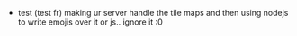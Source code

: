 - test (test fr) making ur server handle the tile maps and then using nodejs to write emojis over it or js.. ignore it :0